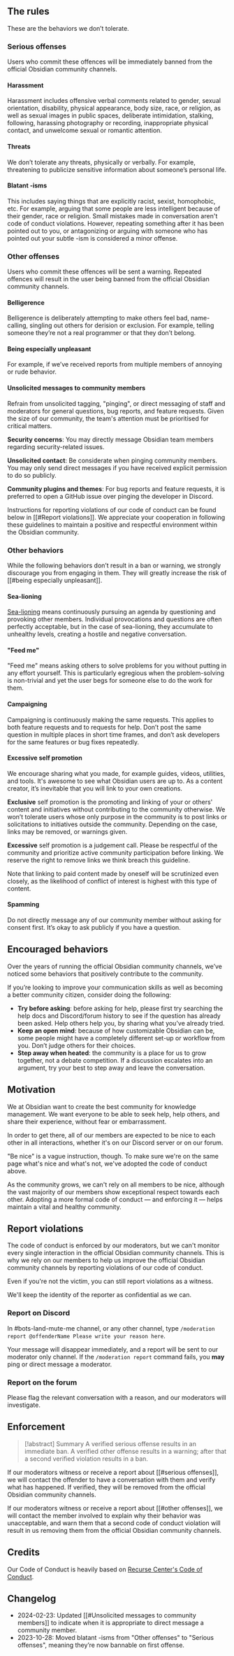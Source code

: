 ## The rules

These are the behaviors we don’t tolerate.

### Serious offenses

Users who commit these offences will be immediately banned from the official Obsidian community channels.

#### Harassment

Harassment includes offensive verbal comments related to gender, sexual orientation, disability, physical appearance, body size, race, or religion, as well as sexual images in public spaces, deliberate intimidation, stalking, following, harassing photography or recording, inappropriate physical contact, and unwelcome sexual or romantic attention.

#### Threats

We don’t tolerate any threats, physically or verbally. For example, threatening to publicize sensitive information about someone’s personal life.

#### Blatant -isms

This includes saying things that are explicitly racist, sexist, homophobic, etc. For example, arguing that some people are less intelligent because of their gender, race or religion. Small mistakes made in conversation aren't code of conduct violations. However, repeating something after it has been pointed out to you, or antagonizing or arguing with someone who has pointed out your subtle -ism is considered a minor offense.

### Other offenses

Users who commit these offences will be sent a warning. Repeated offences will result in the user being banned from the official Obsidian community channels.

#### Belligerence

Belligerence is deliberately attempting to make others feel bad, name-calling, singling out others for derision or exclusion. For example, telling someone they’re not a real programmer or that they don’t belong.

#### Being especially unpleasant

For example, if we’ve received reports from multiple members of annoying or rude behavior.

#### Unsolicited messages to community members

Refrain from unsolicited tagging, "pinging", or direct messaging of staff and moderators for general questions, bug reports, and feature requests. Given the size of our community, the team's attention must be prioritised for critical matters.

**Security concerns**: You may directly message Obsidian team members regarding security-related issues.

**Unsolicited contact**: Be considerate when pinging community members. You may only send direct messages if you have received explicit permission to do so publicly. 

**Community plugins and themes**: For bug reports and feature requests, it is preferred to open a GitHub issue over pinging the developer in Discord.

Instructions for reporting violations of our code of conduct can be found below in [[#Report violations]]. We appreciate your cooperation in following these guidelines to maintain a positive and respectful environment within the Obsidian community.

### Other behaviors

While the following behaviors don’t result in a ban or warning, we strongly discourage you from engaging in them. They will greatly increase the risk of [[#being especially unpleasant]].

#### Sea-lioning

[Sea-lioning](https://en.wikipedia.org/wiki/Sealioning) means continuously pursuing an agenda by questioning and provoking other members. Individual provocations and questions are often perfectly acceptable, but in the case of sea-lioning, they accumulate to unhealthy levels, creating a hostile and negative conversation.

#### "Feed me"

"Feed me" means asking others to solve problems for you without putting in any effort yourself. This is particularly egregious when the problem-solving is non-trivial and yet the user begs for someone else to do the work for them.

#### Campaigning

Campaigning is continuously making the same requests. This applies to both feature requests and to requests for help. Don’t post the same question in multiple places in short time frames, and don’t ask developers for the same features or bug fixes repeatedly.

#### Excessive self promotion

We encourage sharing what you made, for example guides, videos, utilities, and tools. It's awesome to see what Obsidian users are up to. As a content creator, it’s inevitable that you will link to your own creations.

**Exclusive** self promotion is the promoting and linking of your or others' content and initiatives without contributing to the community otherwise. We won’t tolerate users whose only purpose in the community is to post links or solicitations to initiatives outside the community. Depending on the case, links may be removed, or warnings given.

**Excessive** self promotion is a judgement call. Please be respectful of the community and prioritize active community participation before linking. We reserve the right to remove links we think breach this guideline.

Note that linking to paid content made by oneself will be scrutinized even closely, as the likelihood of conflict of interest is highest with this type of content.

#### Spamming

Do not directly message any of our community member without asking for consent first. It’s okay to ask publicly if you have a question.

## Encouraged behaviors

Over the years of running the official Obsidian community channels, we’ve noticed some behaviors that positively contribute to the community.

If you’re looking to improve your communication skills as well as becoming a better community citizen, consider doing the following:

- **Try before asking**: before asking for help, please first try searching the help docs and Discord/forum history to see if the question has already been asked. Help others help you, by sharing what you've already tried.
- **Keep an open mind**: because of how customizable Obsidian can be, some people might have a completely different set-up or workflow from you. Don’t judge others for their choices.
- **Step away when heated**: the community is a place for us to grow together, not a debate competition. If a discussion escalates into an argument, try your best to step away and leave the conversation.

## Motivation

We at Obsidian want to create the best community for knowledge management. We want everyone to be able to seek help, help others, and share their experience, without fear or embarrassment.

In order to get there, all of our members are expected to be nice to each other in all interactions, whether it's on our Discord server or on our forum.

"Be nice" is a vague instruction, though. To make sure we're on the same page what's nice and what's not, we've adopted the code of conduct above.

As the community grows, we can't rely on all members to be nice, although the vast majority of our members show exceptional respect towards each other. Adopting a more formal code of conduct — and enforcing it — helps maintain a vital and healthy community.

## Report violations

The code of conduct is enforced by our moderators, but we can't monitor every single interaction in the official Obsidian community channels. This is why we rely on our members to help us improve the official Obsidian community channels by reporting violations of our code of conduct.

Even if you're not the victim, you can still report violations as a witness.

We'll keep the identity of the reporter as confidential as we can.

### Report on Discord

In \#bots-land-mute-me channel, or any other channel, type `/moderation report @offenderName Please write your reason here`. 

Your message will disappear immediately, and a report will be sent to our moderator only channel. If the `/moderation report` command fails, you **may** ping or direct message a moderator.

### Report on the forum

Please flag the relevant conversation with a reason, and our moderators will investigate.

## Enforcement

> [!abstract] Summary
> A verified serious offense results in an immediate ban.
> A verified other offense results in a warning; after that a second verified violation results in a ban.

If our moderators witness or receive a report about [[#serious offenses]], we will contact the offender to have a conversation with them and verify what has happened. If verified, they will be removed from the official Obsidian community channels.

If our moderators witness or receive a report about [[#other offenses]], we will contact the member involved to explain why their behavior was unacceptable, and warn them that a second code of conduct violation will result in us removing them from the official Obsidian community channels.

## Credits

Our Code of Conduct is heavily based on [Recurse Center's Code of Conduct](https://www.recurse.com/code-of-conduct).

## Changelog

- 2024-02-23: Updated [[#Unsolicited messages to community members]] to indicate when it is appropriate to direct message a community member. 
- 2023-10-28: Moved blatant -isms from "Other offenses" to "Serious offenses", meaning they’re now bannable on first offense.